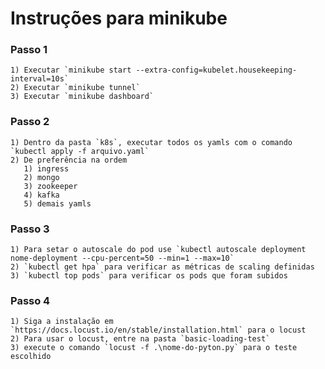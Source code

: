 # Instruções para minikube


### Passo 1

    1) Executar `minikube start --extra-config=kubelet.housekeeping-interval=10s`
    2) Executar `minikube tunnel`
    3) Executar `minikube dashboard`

### Passo 2 

    1) Dentro da pasta `k8s`, executar todos os yamls com o comando `kubectl apply -f arquivo.yaml`
    2) De preferência na ordem
       1) ingress
       2) mongo
       3) zookeeper
       4) kafka
       5) demais yamls

### Passo 3

    1) Para setar o autoscale do pod use `kubectl autoscale deployment nome-deployment --cpu-percent=50 --min=1 --max=10`
    2) `kubectl get hpa` para verificar as métricas de scaling definidas
    3) `kubectl top pods` para verificar os pods que foram subidos

### Passo 4

    1) Siga a instalação em `https://docs.locust.io/en/stable/installation.html` para o locust
    2) Para usar o locust, entre na pasta `basic-loading-test`
    3) execute o comando `locust -f .\nome-do-pyton.py` para o teste escolhido
